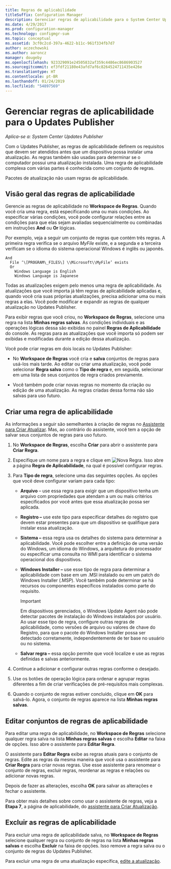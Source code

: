 ```yaml
---
title: Regras de aplicabilidade
titleSuffix: Configuration Manager
description: Gerenciar regras de aplicabilidade para o System Center Updates Publisher
ms.date: 4/29/2017
ms.prod: configuration-manager
ms.technology: configmgr-sum
ms.topic: conceptual
ms.assetid: 3cf0c2cd-397a-4622-b11c-961f334fb7d7
author: aczechowski
ms.author: aaroncz
manager: dougeby
ms.openlocfilehash: 923329091e24505832af359c4486ec8686903527
ms.sourcegitcommit: ef3fdf21180e43afd7af6c8264524711435e426e
ms.translationtype: HT
ms.contentlocale: pt-BR
ms.lasthandoff: 01/24/2019
ms.locfileid: "54897569"
---
```

# <a name="manage-applicability-rules-in-updates-publisher"></a>Gerenciar regras de aplicabilidade para o Updates Publisher

*Aplica-se a: System Center Updates Publisher*

Com o Updates Publisher, as regras de aplicabilidade definem os requisitos que devem ser atendidos antes que um dispositivo possa instalar uma atualização. As regras também são usadas para determinar se o computador possui uma atualização instalada. Uma regra de aplicabilidade complexa com várias partes é conhecida como um conjunto de regras.

Pacotes de atualização não usam regras de aplicabilidade.

## <a name="overview-of-applicability-rules"></a>Visão geral das regras de aplicabilidade
Gerencie as regras de aplicabilidade no **Workspace de Regras**. Quando você cria uma regra, está especificando uma ou mais condições. Ao especificar várias condições, você pode configurar relações entre as condições para que elas sejam avaliadas sequencialmente ou combinadas em instruções **And** ou **Or** lógicas.

Por exemplo, veja a seguir um conjunto de regras que contém três regras. A primeira regra verifica se o arquivo *MyFile* existe, e a segunda e a terceira verificam se o idioma do sistema operacional Windows é inglês ou japonês.

    And  
      File ‘\[PROGRAM\_FILES\] \\Microsoft\\MyFile’ exists  
      Or  
        Windows Language is English   
        Windows Language is Japanese

Todas as atualizações exigem pelo menos uma regra de aplicabilidade. As atualizações que você importa já têm regras de aplicabilidade aplicadas e, quando você cria suas próprias atualizações, precisa adicionar uma ou mais regras a elas. Você pode modificar e expandir as regras de qualquer atualização no Updates Publisher.

Para exibir regras que você criou, no **Workspace de Regras**, selecione uma regra na lista **Minhas regras salvas**. As condições individuais e as operações lógicas dessa são exibidas no painel **Regras de Aplicabilidade** do console. As regras para as atualizações que você importa só podem ser exibidas e modificadas durante a edição dessa atualização.

Você pode criar regras em dois locais no Updates Publisher:

-   No **Workspace de Regras** você cria e **salva** conjuntos de regras para usá-los mais tarde. Ao editar ou criar uma atualização, você pode selecionar **Regra salva** como o **Tipo de regra** e, em seguida, selecionar em uma lista de seus conjuntos de regra criados previamente.

-   Você também pode criar novas regras no momento da criação ou edição de uma atualização. As regras criadas dessa forma não são salvas para uso futuro.

## <a name="create-applicability-rule"></a>Criar uma regra de aplicabilidade
As informações a seguir são semelhantes à criação de regras no [Assistente para Criar Atualizar](/sccm/sum/tools/create-updates-with-updates-publisher#the-create-update-wizard). Mas, ao contrário do assistente, você tem a opção de salvar seus conjuntos de regras para uso futuro.

1. No **Workspace de Regras**, escolha **Criar** para abrir o assistente para **Criar Regra**.

2. Especifique um nome para a regra e clique em ![Nova Regra](media/newrule.png). Isso abre a página **Regra de Aplicabilidade**, na qual é possível configurar regras.

3. Para **Tipo de regra**, selecione uma das seguintes opções. As opções que você deve configurar variam para cada tipo:

   - **Arquivo** – use essa regra para exigir que um dispositivo tenha um arquivo com propriedades que atendam a um ou mais critérios especificados por você antes que essa atualização possa ser aplicada.

   - **Registro –** use este tipo para especificar detalhes do registro que devem estar presentes para que um dispositivo se qualifique para instalar essa atualização.

   - **Sistema –** essa regra usa os detalhes do sistema para determinar a aplicabilidade. Você pode escolher entre a definição de uma versão do Windows, um idioma do Windows, a arquitetura do processador ou especificar uma consulta no WMI para identificar o sistema operacional dos dispositivos.

   - **Windows Installer –** use esse tipo de regra para determinar a aplicabilidade com base em um .MSI instalado ou em um patch do Windows Installer (.MSP). Você também pode determinar se há recursos ou componentes específicos instalados como parte do requisito.

     > [!IMPORTANT]   
     > Em dispositivos gerenciados, o Windows Update Agent não pode detectar pacotes de instalação do Windows instalados por usuário. Ao usar esse tipo de regra, configure outras regras de aplicabilidade, como versões de arquivo ou valores de chave do Registro, para que o pacote do Windows Installer possa ser detectado corretamente, independentemente de ter base no usuário ou no sistema.

   - **Salvar regra –** essa opção permite que você localize e use as regras definidas e salvas anteriormente.

4. Continue a adicionar e configurar outras regras conforme o desejado.

5. Use os botões de operação lógica para ordenar e agrupar regras diferentes a fim de criar verificações de pré-requisitos mais complexas.

6. Quando o conjunto de regras estiver concluído, clique em **OK** para salvá-lo. Agora, o conjunto de regras aparece na lista **Minhas regras salvas**.

## <a name="edit-applicability-rule-sets"></a>Editar conjuntos de regras de aplicabilidade
Para editar uma regra de aplicabilidade, no **Workspace de Regras** selecione qualquer regra salva na lista **Minhas regras salvas** e escolha **Editar** na faixa de opções. Isso abre o assistente para **Editar Regra**.

O assistente para **Editar Regra** exibe as regras atuais para o conjunto de regras. Edite as regras da mesma maneira que você usa o assistente para **Criar Regra** para criar novas regras. Use esse assistente para renomear o conjunto de regras, excluir regras, reordenar as regras e relações ou adicionar novas regras.

Depois de fazer as alterações, escolha **OK** para salvar as alterações e fechar o assistente.

Para obter mais detalhes sobre como usar o assistente de regras, veja a **Etapa 7**, a página de aplicabilidade, do [assistente para Criar Atualização](/sccm/sum/tools/create-updates-with-updates-publisher#the-create-update-wizard).

## <a name="delete-applicability-rules"></a>Excluir as regras de aplicabilidade
Para excluir uma regra de aplicabilidade salva, no **Workspace de Regras** selecione qualquer regra ou conjunto de regras na lista **Minhas regras salvas** e escolha **Excluir** na faixa de opções. Isso remove a regra salva ou o conjunto de regras do Updates Publisher.

Para excluir uma regra de uma atualização específica, [edite a atualização](/sccm/sum/tools/manage-updates-with-updates-publisher#edit-updates-and-bundles).

